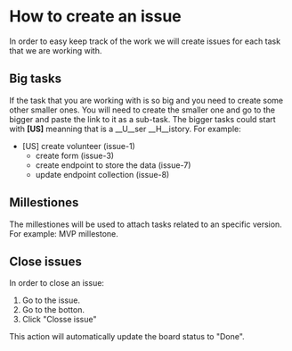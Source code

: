 # How to create an issue

In order to easy keep track of the work we will create issues for each task that we are working with. 

## Big tasks

If the task that you are working with is so big and you need to create some other smaller ones. You will need to create the smaller one and go to the bigger and paste the link to it as a sub-task.
The bigger tasks could start with __[US]__ meanning that is a __U__ser __H__istory. For example:

- [US] create volunteer (issue-1)
    - create form (issue-3)
    - create endpoint to store the data (issue-7)
    - update endpoint collection (issue-8)

<!-- TODO: phtos with samples -->

## Millestiones

The millestiones will be used to attach tasks related to an specific version. For example: MVP millestone.

<!-- TODO: phtos with samples -->

## Close issues

In order to close an issue:

1. Go to the issue.
2. Go to the botton.
3. Click "Closse issue"

This action will automatically update the board status to "Done".